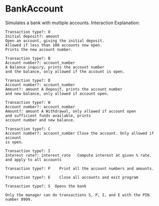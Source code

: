 # BankAccount

 Simulates a bank with multiple accounts. 
 Interaction Explanation:
 
    Transaction type?: O
    Initial deposit?: amount
    Open an account, giving the initial deposit.
    Allowed if less than 100 accounts now open.
    Prints the new account number.
    
    Transaction type?: B
    Account number?: account_number
    A Balance inquiry, prints the account number 
    and the balance, only allowed if the account is open.
    
    Transaction type?: D
    Account number?: account_number 
    Amount?: amount	A Deposit, prints the account number 
    and new balance, only allowed if account open.
    
    Transaction type?: W
    Account number?: account_number 
    Amount?: amount	A Withdrawal, only allowed if account open 
    and sufficient funds available, prints 
    account number and new balance.
    
    Transaction type?: C
    Account number?: account_number	Close the account. Only allowed if account
    is open.
    
    Transaction type?: I
    Interest rate?: interest_rate	Compute interest at given % rate.
    and apply to all accounts
    
    Transaction type?: P	Print all the account numbers and amounts.
    
    Transaction type?: E	Close all accounts and exit program
    
    Transaction type?: S  Opens the bank
    
    Only the manager can do transactions S, P, I, and E with the PIN number 0909.
